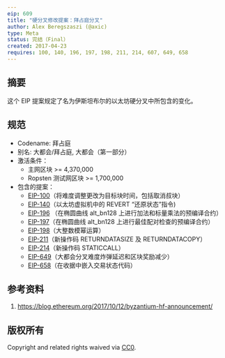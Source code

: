 ```yaml
---
eip: 609
title: "硬分叉修改提案：拜占庭分叉"
author: Alex Beregszaszi (@axic)
type: Meta
status: 完结（Final）
created: 2017-04-23
requires: 100, 140, 196, 197, 198, 211, 214, 607, 649, 658
---
```


## 摘要

这个 EIP 提案规定了名为伊斯坦布尔的以太坊硬分叉中所包含的变化。

## 规范

- Codename: 拜占庭
- 别名: 大都会/拜占庭, 大都会（第一部分）
- 激活条件：
  - 主网区块 >= 4,370,000
  - Ropsten 测试网区块 >= 1,700,000
- 包含的提案：
  - [EIP-100](./eip-100.md)（将难度调整更改为目标块时间，包括取消叔块）
  - [EIP-140](./eip-140.md)（以太坊虚拟机中的 REVERT “还原状态”指令)
  - [EIP-196](./eip-196.md) （在椭圆曲线 alt_bn128 上进行加法和标量乘法的预编译合约）
  - [EIP-197](./eip-197.md)（在椭圆曲线 alt_bn128 上进行最佳配对检查的预编译合约）
  - [EIP-198](./eip-198.md)（大整数模幂运算）
  - [EIP-211](./eip-211.md)（新操作码 RETURNDATASIZE 及 RETURNDATACOPY）
  - [EIP-214](./eip-214.md)（新操作码 STATICCALL）
  - [EIP-649](./eip-649.md)（大都会分叉难度炸弹延迟和区块奖励减少）
  - [EIP-658](./eip-658.md)（在收据中嵌入交易状态代码）

## 参考资料

1. https://blog.ethereum.org/2017/10/12/byzantium-hf-announcement/

## 版权所有​​​​​

Copyright and related rights waived via [CC0](https://creativecommons.org/publicdomain/zero/1.0/).
